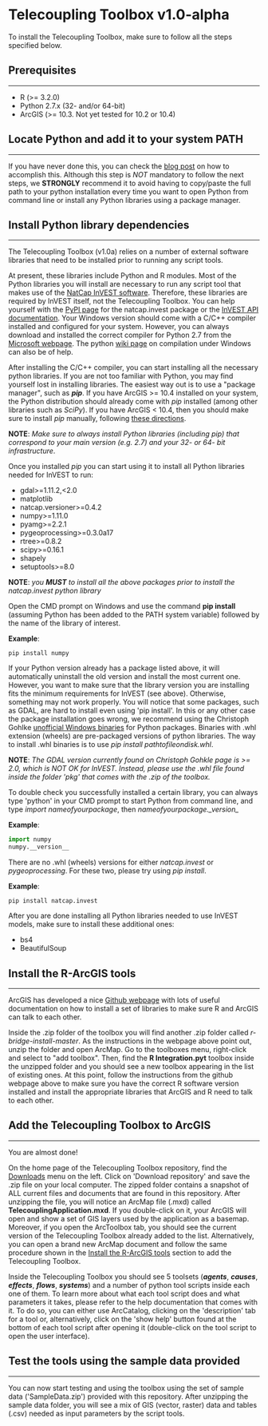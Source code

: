 Telecoupling Toolbox v1.0-alpha
===========
To install the Telecoupling Toolbox, make sure to follow all the steps specified below.


## Prerequisites
-----------
* R (>= 3.2.0)
* Python 2.7.x (32- and/or 64-bit)
* ArcGIS (>= 10.3. Not yet tested for 10.2 or 10.4)


## Locate Python and add it to your system PATH
------------
If you have never done this, you can check the [blog post](https://pythongisandstuff.wordpress.com/2013/07/10/locating-python-adding-to-path-and-accessing-arcpy/) on how to accomplish this. Although this step is *NOT* mandatory to follow the next steps, we **STRONGLY** recommend it to avoid having to copy/paste the full path to your python installation every time you want to open Python from command line or install any Python libraries using a package manager.


## Install Python library dependencies
---------------------
The Telecoupling Toolbox (v1.0a) relies on a number of external software libraries that need to be installed prior to running any script tools. 

At present, these libraries include Python and R modules. Most of the Python libraries you will install are necessary to run any script tool that makes use of the [NatCap InVEST software](http://www.naturalcapitalproject.org/invest/). Therefore, these libraries are required by InVEST itself, not the Telecoupling Toolbox. You can help yourself with the [PyPI page](https://pypi.python.org/pypi/natcap.invest/3.3.1 ) for the natcap.invest package or the [InVEST API documentation](http://invest.readthedocs.io/en/latest/installing.html). Your Windows version should come with a C/C++ compiler installed and configured for your system. However, you can always download and installed the correct compiler for Python 2.7 from the [Microsoft webpage](https://www.microsoft.com/en-us/download/details.aspx?id=44266). The python [wiki page](https://wiki.python.org/moin/WindowsCompilers) on compilation under Windows can also be of help.

After installing the C/C++ compiler, you can start installing all the necessary python libraries. If you are not too familiar with Python, you may find yourself lost in installing libraries. The easiest way out is to use a "package manager", such as __*pip*__. If you have ArcGIS >= 10.4 installed on your system, the Python distribution should already come with *pip* installed (among other libraries such as *SciPy*). If you have ArcGIS < 10.4, then you should make sure to install *pip* manually, following [these directions](https://pip.pypa.io/en/stable/installing/). 

**NOTE**: *Make sure to always install Python libraries (including *pip*) that correspond to your main version (e.g. 2.7) and your 32- or 64- bit infrastructure*.

Once you installed *pip* you can start using it to install all Python libraries needed for InVEST to run:

* gdal>=1.11.2,<2.0
* matplotlib
* natcap.versioner>=0.4.2
* numpy>=1.11.0
* pyamg>=2.2.1
* pygeoprocessing>=0.3.0a17
* rtree>=0.8.2
* scipy>=0.16.1
* shapely
* setuptools>=8.0

**NOTE**: *you __MUST__ to install all the above packages prior to install the natcap.invest python library*

Open the CMD prompt on Windows and use the command **pip install** (assuming Python has been added to the PATH system variable) followed by the name of the library of interest.

**Example**:

```
pip install numpy
```

If your Python version already has a package listed above, it will automatically uninstall the old version and install the most current one. However, you want to make sure that the library version you are installing fits the minimum requirements for InVEST (see above). Otherwise, something may not work properly. You will notice that some packages, such as GDAL, are hard to install even using
'pip install'. In this or any other case the package installation goes wrong, we recommend using the Christoph Gohlke [unofficial Windows binaries](http://www.lfd.uci.edu/~gohlke/pythonlibs/) for Python packages. Binaries with .whl extension (wheels) are pre-packaged versions of python libraries. The way to install .whl binaries is to use _pip install pathtofileondisk.whl_.

**NOTE**: *The GDAL version currently found on Christoph Gohkle page is >= 2.0, which is NOT OK for InVEST. Instead, please use the .whl file found inside the folder 'pkg' that comes with the .zip of the toolbox.*

To double check you successfully installed a certain library, you can always type 'python' in your CMD prompt to start Python from command line, and type _import nameofyourpackage_, then *nameofyourpackage.\__version__*

**Example**:

```python
import numpy
numpy.__version__
```

There are no .whl (wheels) versions for either *natcap.invest* or *pygeoprocessing*. For these two, please try using *pip install*.

**Example**:

```
pip install natcap.invest
```

After you are done installing all Python libraries needed to use InVEST models, make sure to install these additional ones:

* bs4 
* BeautifulSoup 

## Install the R-ArcGIS tools <a id="r-arcgis"></a>
---------------------

ArcGIS has developed a nice [Github webpage](https://github.com/R-ArcGIS/r-bridge-install) with lots of useful documentation on how to install a set of libraries to make sure R and ArcGIS can talk to each other.

Inside the .zip folder of the toolbox you will find another .zip folder called *r-bridge-install-master*. As the instructions in the webpage above point out, unzip the folder and open ArcMap. Go to the toolboxes menu, right-click and select to "add toolbox". Then, find the **R Integration.pyt** toolbox inside the unzipped folder and you should see a new toolbox appearing in the list of existing ones. At this point, follow the instructions from the github webpage above to make sure you have the correct R software version installed and install the appropriate libraries that ArcGIS and R need to talk to each other.

## Add the Telecoupling Toolbox to ArcGIS
---------------------

You are almost done! 

On the home page of the Telecoupling Toolbox repository, find the [Downloads](https://bitbucket.org/f-tonini/telecoupling-geoapp/downloads) menu on the left. Click on 'Download repository' and save the .zip file on your local computer. The zipped folder contains a snapshot of ALL current files and documents that are found in this repository. After unzipping the file, you will notice an ArcMap file (.mxd) called **TelecouplingApplication.mxd**. If you double-click on it, your ArcGIS will open and show a set of GIS layers used by the application as a basemap. Moreover, if you open the ArcToolbox tab, you should see the current version of the Telecoupling Toolbox already added to the list. Alternatively, you can open a brand new ArcMap document and follow the same procedure shown in the [Install the R-ArcGIS tools](#r-arcgis) section to add the Telecoupling Toolbox. 

Inside the Telecoupling Toolbox you should see 5 toolsets (*__agents__*, *__causes__*, *__effects__*, *__flows__*, *__systems__*) and a number of python tool scripts inside each one of them. To learn more about what each tool script does and what parameters it takes, please refer to the help documentation that comes with it. To do so, you can either use ArcCatalog, clicking on the 'description' tab for a tool or, alternatively, click on the 'show help' button found at the bottom of each tool script after opening it (double-click on the tool script to open the user interface). 

## Test the tools using the sample data provided
---------------------

You can now start testing and using the toolbox using the set of sample data ('SampleData.zip') provided with this repository. After unzipping the sample data folder, you will see a mix of GIS (vector, raster) data and tables (.csv) needed as input parameters by the script tools.